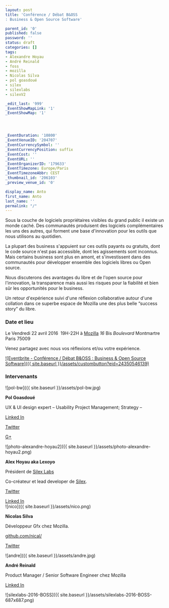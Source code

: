 ```yaml
---
layout: post
title: 'Conférence / Débat B&OSS
: Business & Open Source Software'

parent_id: '0'
published: false
password: ''
status: draft
categories: []
tags:
- Alexandre Hoyau
- André Reinald
- foss
- mozilla
- Nicolas Silva
- pol goasdoué
- silex
- silexlabs
- silexV2

_edit_last: '999'
_EventShowMapLink: '1'
_EventShowMap: '1'




_EventDuration: '10800'
_EventVenueID: '204707'
_EventCurrencySymbol: ''
_EventCurrencyPosition: suffix
_EventCost: ''
_EventURL: ''
_EventOrganizerID: '179633'
_EventTimezone: Europe/Paris
_EventTimezoneAbbr: CEST
_thumbnail_id: '206103'
_preview_venue_id: '0'

display_name: Anto
first_name: Anto
last_name: ''
permalink: "/"
---
```


Sous la couche de logiciels propriétaires visibles du grand public il existe un monde caché. Des communautés produisent des logiciels complémentaires les uns des autres, qui forment une base d'innovation pour les outils que nous utilisons au quotidien.

La plupart des business s'appuient sur ces outils payants ou gratuits, dont le code source n'est pas accessible, dont les agissements sont inconnus. Mais certains business sont plus en amont, et s'investissent dans des communautés pour développer ensemble des logiciels libres ou Open source.

Nous discuterons des avantages du libre et de l'open source pour l'innovation, la transparence mais aussi les risques pour la fiabilité et bien sûr les opportunités pour le business.

Un retour d'expérience suivi d'une réflexion collaborative autour d'une collation dans ce superbe espace de Mozilla une des plus belle “success story” du libre.

### **Date et lieu**

Le Vendredi 22 avril 2016  19H-22H à [Mozilla](https://www.mozilla.org/en-US/contact/spaces/paris/) _16_ Bis _Boulevard_ Montmartre Paris 75009

Venez partagez avec nous vos réflexions et/ou votre expérience.

[![Eventbrite - Conférence / Débat B&OSS
: Business & Open Source Software]({{ site.baseurl }}/assets/custombutton?eid=24350546139)](http://www.eventbrite.fr/e/billets-conference-debat-boss-business-open-source-software-24350546139?ref=ebtn)

### **Intervenants**

![pol-bw]({{ site.baseurl }}/assets/pol-bw.jpg)

**Pol Goasdoué**

UX & UI design expert – Usability Project Management; Strategy –



[Linked In](https://fr.linkedin.com/pub/pol-goasdou%C3%A9/19/87b/616)

[Twitter](https://twitter.com/superwup)

[G+](https://plus.google.com/+PolGoasdou%C3%A9)

![photo-alexandre-hoyau2]({{ site.baseurl }}/assets/photo-alexandre-hoyau2.png)

**Alex Hoyau aka Lexoyo**

Président de [Silex Labs](https://www.silexlabs.org/)

Co-créateur et lead developer de [Silex](https://www.silex.me/).

[Twitter](https://twitter.com/lexoyo)

[Linked In](https://linkedin.com/in/webappdev)  
![nico]({{ site.baseurl }}/assets/nico.png)

**Nicolas Silva**

Développeur Gfx chez Mozilla.

[github.com/nical/](https://t.co/jdlOhFekH2)

[Twitter](about:blank)

![andre]({{ site.baseurl }}/assets/andre.jpg)

**André Reinald**

Product Manager / Senior Software Engineer chez Mozilla

[Linked In](https://fr.linkedin.com/in/areinald/fr)

![silexlabs-2016-BOSS]({{ site.baseurl }}/assets/silexlabs-2016-BOSS-687x687.png)